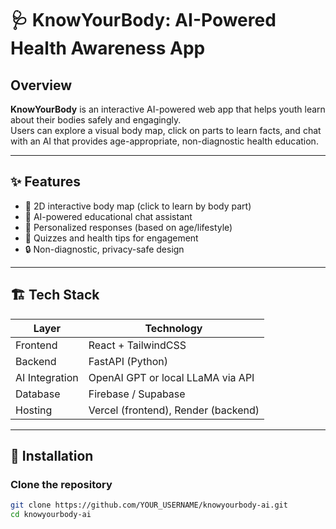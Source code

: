 # 🩺 KnowYourBody: AI-Powered Health Awareness App

## Overview
**KnowYourBody** is an interactive AI-powered web app that helps youth learn about their bodies safely and engagingly.  
Users can explore a visual body map, click on parts to learn facts, and chat with an AI that provides age-appropriate, non-diagnostic health education.

---

## ✨ Features
- 🧍 2D interactive body map (click to learn by body part)
- 💬 AI-powered educational chat assistant
- 🎯 Personalized responses (based on age/lifestyle)
- 🧩 Quizzes and health tips for engagement
- 🔒 Non-diagnostic, privacy-safe design

---

## 🏗️ Tech Stack
| Layer | Technology |
|-------|-------------|
| Frontend | React + TailwindCSS |
| Backend | FastAPI (Python) |
| AI Integration | OpenAI GPT or local LLaMA via API |
| Database | Firebase / Supabase |
| Hosting | Vercel (frontend), Render (backend) |

---

## 🧰 Installation

### Clone the repository
```bash
git clone https://github.com/YOUR_USERNAME/knowyourbody-ai.git
cd knowyourbody-ai
